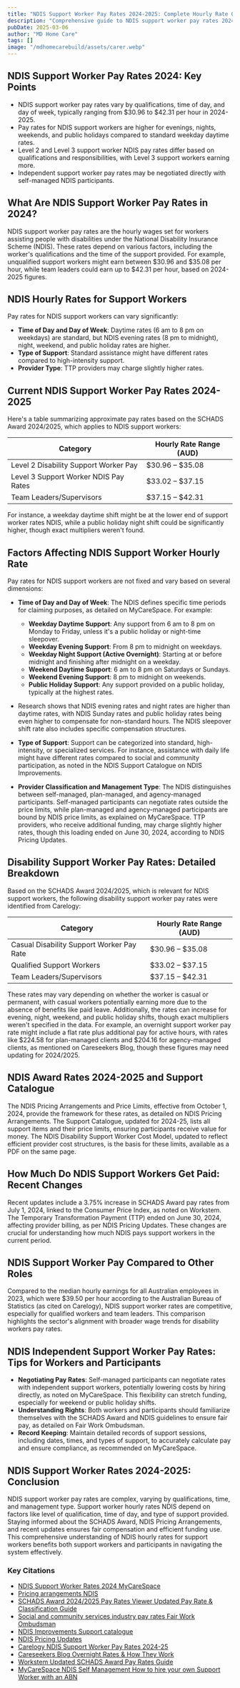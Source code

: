```yaml
---
title: "NDIS Support Worker Pay Rates 2024-2025: Complete Hourly Rate Guide"
description: "Comprehensive guide to NDIS support worker pay rates 2024-2025, including hourly rates for different levels, weekend and overnight rates, and SCHADS award information."
pubDate: 2025-03-06
author: "MD Home Care"
tags: []
image: "/mdhomecarebuild/assets/carer.webp"
---
```


## NDIS Support Worker Pay Rates 2024: Key Points

- NDIS support worker pay rates vary by qualifications, time of day, and day of week, typically ranging from $30.96 to $42.31 per hour in 2024-2025.
- Pay rates for NDIS support workers are higher for evenings, nights, weekends, and public holidays compared to standard weekday daytime rates.
- Level 2 and Level 3 support worker NDIS pay rates differ based on qualifications and responsibilities, with Level 3 support workers earning more.
- Independent support worker pay rates may be negotiated directly with self-managed NDIS participants.

## What Are NDIS Support Worker Pay Rates in 2024?

NDIS support worker pay rates are the hourly wages set for workers assisting people with disabilities under the National Disability Insurance Scheme (NDIS). These rates depend on various factors, including the worker's qualifications and the time of the support provided. For example, unqualified support workers might earn between $30.96 and $35.08 per hour, while team leaders could earn up to $42.31 per hour, based on 2024-2025 figures.

## NDIS Hourly Rates for Support Workers

Pay rates for NDIS support workers can vary significantly:

- **Time of Day and Day of Week**: Daytime rates (6 am to 8 pm on weekdays) are standard, but NDIS evening rates (8 pm to midnight), night, weekend, and public holiday rates are higher.
- **Type of Support**: Standard assistance might have different rates compared to high-intensity support.
- **Provider Type**: TTP providers may charge slightly higher rates.

## Current NDIS Support Worker Pay Rates 2024-2025

Here's a table summarizing approximate pay rates based on the SCHADS Award 2024/2025, which applies to NDIS support workers:

| Category | Hourly Rate Range (AUD) |
|----------|-------------------------|
| Level 2 Disability Support Worker Pay | $30.96 – $35.08 |
| Level 3 Support Worker NDIS Pay Rates | $33.02 – $37.15 |
| Team Leaders/Supervisors | $37.15 – $42.31 |

For instance, a weekday daytime shift might be at the lower end of support worker rates NDIS, while a public holiday night shift could be significantly higher, though exact multipliers weren't found.

## Factors Affecting NDIS Support Worker Hourly Rate

Pay rates for NDIS support workers are not fixed and vary based on several dimensions:

- **Time of Day and Day of Week**: The NDIS defines specific time periods for claiming purposes, as detailed on MyCareSpace. For example:
  - **Weekday Daytime Support**: Any support from 6 am to 8 pm on Monday to Friday, unless it's a public holiday or night-time sleepover.
  - **Weekday Evening Support**: From 8 pm to midnight on weekdays.
  - **Weekday Night Support (Active Overnight)**: Starting at or before midnight and finishing after midnight on a weekday.
  - **Weekend Daytime Support**: 6 am to 8 pm on Saturdays or Sundays.
  - **Weekend Evening Support**: 8 pm to midnight on weekends.
  - **Public Holiday Support**: Any support provided on a public holiday, typically at the highest rates.

- Research shows that NDIS evening rates and night rates are higher than daytime rates, with NDIS Sunday rates and public holiday rates being even higher to compensate for non-standard hours. The NDIS sleepover shift rate also includes specific compensation structures.

- **Type of Support**: Support can be categorized into standard, high-intensity, or specialized services. For instance, assistance with daily life might have different rates compared to social and community participation, as noted in the NDIS Support Catalogue on NDIS Improvements.

- **Provider Classification and Management Type**: The NDIS distinguishes between self-managed, plan-managed, and agency-managed participants. Self-managed participants can negotiate rates outside the price limits, while plan-managed and agency-managed participants are bound by NDIS price limits, as explained on MyCareSpace. TTP providers, who receive additional funding, may charge slightly higher rates, though this loading ended on June 30, 2024, according to NDIS Pricing Updates.

## Disability Support Worker Pay Rates: Detailed Breakdown

Based on the SCHADS Award 2024/2025, which is relevant for NDIS support workers, the following disability support worker pay rates were identified from Carelogy:

| Category | Hourly Rate Range (AUD) |
|----------|-------------------------|
| Casual Disability Support Worker Pay Rate | $30.96 – $35.08 |
| Qualified Support Workers | $33.02 – $37.15 |
| Team Leaders/Supervisors | $37.15 – $42.31 |

These rates may vary depending on whether the worker is casual or permanent, with casual workers potentially earning more due to the absence of benefits like paid leave. Additionally, the rates can increase for evening, night, weekend, and public holiday shifts, though exact multipliers weren't specified in the data. For example, an overnight support worker pay rate might include a flat rate plus additional pay for active hours, with rates like $224.58 for plan-managed clients and $204.16 for agency-managed clients, as mentioned on Careseekers Blog, though these figures may need updating for 2024/2025.

## NDIS Award Rates 2024-2025 and Support Catalogue

The NDIS Pricing Arrangements and Price Limits, effective from October 1, 2024, provide the framework for these rates, as detailed on NDIS Pricing Arrangements. The Support Catalogue, updated for 2024-25, lists all support items and their price limits, ensuring participants receive value for money. The NDIS Disability Support Worker Cost Model, updated to reflect efficient provider cost structures, is the basis for these limits, available as a PDF on the same page.

## How Much Do NDIS Support Workers Get Paid: Recent Changes

Recent updates include a 3.75% increase in SCHADS Award pay rates from July 1, 2024, linked to the Consumer Price Index, as noted on Workstem. The Temporary Transformation Payment (TTP) ended on June 30, 2024, affecting provider billing, as per NDIS Pricing Updates. These changes are crucial for understanding how much NDIS pays support workers in the current period.

## NDIS Support Worker Pay Compared to Other Roles

Compared to the median hourly earnings for all Australian employees in 2023, which were $39.50 per hour according to the Australian Bureau of Statistics (as cited on Carelogy), NDIS support worker rates are competitive, especially for qualified workers and team leaders. This comparison highlights the sector's alignment with broader wage trends for disability workers pay rates.

## NDIS Independent Support Worker Pay Rates: Tips for Workers and Participants

- **Negotiating Pay Rates**: Self-managed participants can negotiate rates with independent support workers, potentially lowering costs by hiring directly, as noted on MyCareSpace. This flexibility can stretch funding, especially for weekend or public holiday shifts.
- **Understanding Rights**: Both workers and participants should familiarize themselves with the SCHADS Award and NDIS guidelines to ensure fair pay, as detailed on Fair Work Ombudsman.
- **Record Keeping**: Maintain detailed records of support sessions, including dates, times, and types of support, to accurately calculate pay and ensure compliance, as recommended on MyCareSpace.

## NDIS Support Worker Rates 2024-2025: Conclusion

NDIS support worker pay rates are complex, varying by qualifications, time, and management type. Support worker hourly rates NDIS depend on factors like level of qualification, time of day, and type of support provided. Staying informed about the SCHADS Award, NDIS Pricing Arrangements, and recent updates ensures fair compensation and efficient funding use. This comprehensive understanding of NDIS hourly rates for support workers benefits both support workers and participants in navigating the system effectively.

### Key Citations

- [NDIS Support Worker Rates 2024 MyCareSpace](https://mycarespace.com.au/resources/ndis-support-worker-rates)
- [Pricing arrangements NDIS](https://www.ndis.gov.au/providers/pricing-arrangements)
- [SCHADS Award 2024/2025 Pay Rates Viewer Updated Pay Rate & Classification Guide](https://awardmatcher.com.au/blog/schads-pay-rates-2024)
- [Social and community services industry pay rates Fair Work Ombudsman](https://www.fairwork.gov.au/pay-and-wages/minimum-wages/social-and-community-services-industry-pay-rates)
- [NDIS Improvements Support catalogue](https://improvements.ndis.gov.au/providers/claims-and-payments/support-catalogue)
- [NDIS Pricing Updates](https://www.ndis.gov.au/providers/pricing-arrangements/pricing-updates)
- [Carelogy NDIS Support Worker Pay Rates 2024-25](https://carelogy.com.au/support-worker/ndis-support-worker-pay-rates-2024-25/)
- [Careseekers Blog Overnight Rates & How They Work](https://blog.careseekers.com.au/2021/03/02/overnight-rates-how-they-work/)
- [Workstem Updated SCHADS Award Pay Rates Guide](https://www.workstem.com/au/blog/updated-schads-award-pay-rates-guide/)
- [MyCareSpace NDIS Self Management How to hire your own Support Worker with an ABN](https://mycarespace.com.au/resources/ndis-self-management-how-to-hire-your-own-support-worker-with-an-abn)

‍
